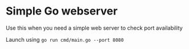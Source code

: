 # Simple Go webserver

Use this when you need a simple web server to check port availability

Launch using `go run cmd/main.go --port 8080`
